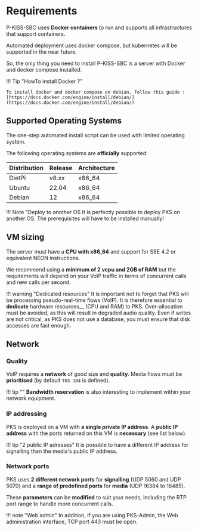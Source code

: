 # Requirements

P-KISS-SBC uses __Docker containers__ to run and supports all infrastructures that support containers.

Automated deployment uses docker compose, but kubernetes will be supported in the near future.

So, the only thing you need to install P-KISS-SBC is a server with Docker and docker compose installed.

!!! Tip "HowTo install Docker ?"

    To install docker and docker compose on debian, follow this guide : [https://docs.docker.com/engine/install/debian/](https://docs.docker.com/engine/install/debian/)

## Supported Operating Systems

The one-step automated install script can be used with limited operating system.

The following operating systems are __officially__ supported:

| Distribution | Release          | Architecture        |
| ------------ | ---------------- | ------------------- |
| DietPi   | v8.xx | x86_64 |
| Ubuntu | 22.04 | x86_64 |
| Debian | 12 | x86_64 |

!!! Note "Deploy to another OS
    It is perfectly possible to deploy PKS on another OS. The prerequisites will have to be installed manually!

## VM sizing

The server must have a __CPU with x86_64__ and support for SSE 4.2 or equivalent NEON instructions.

We recommend using a __minimum of 2 vcpu and 2GB of RAM__ but the requirements will depend on your VoIP traffic in terms of concurrent calls and new calls per second.

!!! warning "Dedicated resources"
    It is important not to forget that PKS will be processing pseudo-real-time flows (VoIP). It is therefore essential to __dedicate__ hardware resources__ (CPU and RAM) to PKS. Over-allocation must be avoided, as this will result in degraded audio quality.
    Even if writes are not critical, as PKS does not use a database, you must ensure that disk accesses are fast enough.

## Network

### Quality

VoIP requires a __network__ of good size and __quality__. Media flows must be __prioritised__ (by default `TOS 184` is defined).

!!! tip ""
    __Bandwidth reservation__ is also interesting to implement within your network equipment.

### IP addressing

PKS is deployed on a VM with __a single private IP address__. A __public IP address__ with the ports returned on this VM is __necessary__ (see list below).

!!! tip "2 public IP adresses"
    It is possible to have a different IP address for signalling than the media's public IP address.

### Network ports

PKS uses __2 different network ports__ for __signalling__ (UDP 5060 and UDP 5070) and a __range of predefined ports__ for __media__ (UDP 16384 to 16485).

These __parameters__ can be __modified__ to suit your needs, including the RTP port range to handle more concurrent calls.

!!! note "Web admin"
    In addition, if you are using PKS-Admin, the Web administration interface, TCP port 443 must be open.
